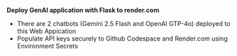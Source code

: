 **Deploy GenAI application with Flask to render.com**

 - There are 2 chatbots (Gemini 2.5 Flash and OpenAI GTP-4o) deployed to this Web Appication
 - Populate API keys securely to Github Codespace and Render.com using Environment Secrets